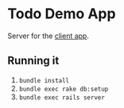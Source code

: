 # Todo Demo App

Server for the [client app](https://github.com/anujbiyani/todo_demo_client).

## Running it

1. `bundle install`
1. `bundle exec rake db:setup`
1. `bundle exec rails server`
